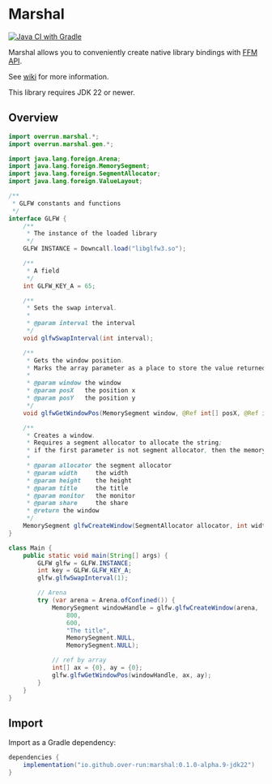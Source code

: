 # Marshal

[![Java CI with Gradle](https://github.com/Over-Run/marshal/actions/workflows/gradle.yml/badge.svg?event=push)](https://github.com/Over-Run/marshal/actions/workflows/gradle.yml)

Marshal allows you to conveniently create native library bindings with [FFM API](https://openjdk.org/jeps/454).

See [wiki](https://github.com/Over-Run/marshal/wiki) for more information.

This library requires JDK 22 or newer.

## Overview

```java
import overrun.marshal.*;
import overrun.marshal.gen.*;

import java.lang.foreign.Arena;
import java.lang.foreign.MemorySegment;
import java.lang.foreign.SegmentAllocator;
import java.lang.foreign.ValueLayout;

/**
 * GLFW constants and functions
 */
interface GLFW {
    /**
     * The instance of the loaded library
     */
    GLFW INSTANCE = Downcall.load("libglfw3.so");

    /**
     * A field
     */
    int GLFW_KEY_A = 65;

    /**
     * Sets the swap interval.
     *
     * @param interval the interval
     */
    void glfwSwapInterval(int interval);

    /**
     * Gets the window position.
     * Marks the array parameter as a place to store the value returned by C
     *
     * @param window the window
     * @param posX   the position x
     * @param posY   the position y
     */
    void glfwGetWindowPos(MemorySegment window, @Ref int[] posX, @Ref int[] posY);

    /**
     * Creates a window.
     * Requires a segment allocator to allocate the string;
     * if the first parameter is not segment allocator, then the memory stack is used
     *
     * @param allocator the segment allocator
     * @param width     the width
     * @param height    the height
     * @param title     the title
     * @param monitor   the monitor
     * @param share     the share
     * @return the window
     */
    MemorySegment glfwCreateWindow(SegmentAllocator allocator, int width, int height, String title, MemorySegment monitor, MemorySegment share);
}

class Main {
    public static void main(String[] args) {
        GLFW glfw = GLFW.INSTANCE;
        int key = GLFW.GLFW_KEY_A;
        glfw.glfwSwapInterval(1);

        // Arena
        try (var arena = Arena.ofConfined()) {
            MemorySegment windowHandle = glfw.glfwCreateWindow(arena,
                800,
                600,
                "The title",
                MemorySegment.NULL,
                MemorySegment.NULL);

            // ref by array
            int[] ax = {0}, ay = {0};
            glfw.glfwGetWindowPos(windowHandle, ax, ay);
        }
    }
}
```

## Import

Import as a Gradle dependency:

```groovy
dependencies {
    implementation("io.github.over-run:marshal:0.1.0-alpha.9-jdk22")
}
```
